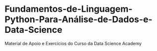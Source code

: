 # Fundamentos-de-Linguagem-Python-Para-Análise-de-Dados-e-Data-Science
Material de Apoio e Exercícios do Curso da Data Science Academy
